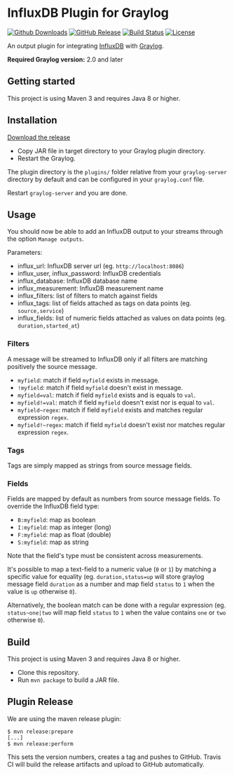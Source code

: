 # InfluxDB Plugin for Graylog

[![Github Downloads](https://img.shields.io/github/downloads/nitrotm/graylog-plugin-influxdb/total.svg)](https://github.com/nitrotm/graylog-plugin-influxdb/releases)
[![GitHub Release](https://img.shields.io/github/release/nitrotm/graylog-plugin-influxdb.svg)](https://github.com/nitrotm/graylog-plugin-influxdb/releases)
[![Build Status](https://travis-ci.com/nitrotm/graylog-plugin-influxdb.svg?branch=master)](https://travis-ci.com/nitrotm/graylog-plugin-influxdb)
[![License](https://img.shields.io/github/license/nitrotm/graylog-plugin-influxdb)](https://www.apache.org/licenses/LICENSE-2.0.txt)

An output plugin for integrating [InfluxDB](http://www.influxdata.com) with [Graylog](https://www.graylog.org).

**Required Graylog version:** 2.0 and later

## Getting started

This project is using Maven 3 and requires Java 8 or higher.

## Installation

[Download the release](https://github.com/nitrotm/graylog-plugin-influx)

* Copy JAR file in target directory to your Graylog plugin directory.
* Restart the Graylog.

The plugin directory is the `plugins/` folder relative from your `graylog-server` directory by default
and can be configured in your `graylog.conf` file.

Restart `graylog-server` and you are done.

## Usage

You should now be able to add an InfluxDB output to your streams through the option `Manage outputs`.

Parameters:

* influx_url: InfluxDB server url (eg. `http://localhost:8086`)
* influx_user, influx_password: InfluxDB credentials
* influx_database: InfluxDB database name
* influx_measurement: InfluxDB measurement name
* influx_filters: list of filters to match against fields
* influx_tags: list of fields attached as tags on data points (eg. `source,service`)
* influx_fields: list of numeric fields attached as values on data points (eg. `duration,started_at`)

### Filters

A message will be streamed to InfluxDB only if all filters are matching positively the source message.

* `myfield`: match if field `myfield` exists in message.
* `!myfield`: match if field `myfield` doesn't exist in message.
* `myfield=val`: match if field `myfield` exists and is equals to `val`.
* `myfield!=val`: match if field `myfield` doesn't exist nor is equal to `val`.
* `myfield~regex`: match if field `myfield` exists and matches regular expression `regex`.
* `myfield!~regex`: match if field `myfield` doesn't exist nor matches regular expression `regex`.

### Tags

Tags are simply mapped as strings from source message fields.

### Fields

Fields are mapped by default as numbers from source message fields. To override the InfluxDB field type:

* `B:myfield`: map as boolean
* `I:myfield`: map as integer (long)
* `F:myfield`: map as float (double)
* `S:myfield`: map as string

Note that the field's type must be consistent across measurements.

It's possible to map a text-field to a numeric value (`0` or `1`) by matching a specific value for equality (eg. `duration,status=up` will store graylog message field `duration` as a number and map field `status` to `1` when the value is `up` otherwise `0`).

Alternatively, the boolean match can be done with a regular expression (eg. `status~one|two` will map field `status` to `1` when the value contains `one` or `two` otherwise `0`).

## Build

This project is using Maven 3 and requires Java 8 or higher.

* Clone this repository.
* Run `mvn package` to build a JAR file.

## Plugin Release

We are using the maven release plugin:

```
$ mvn release:prepare
[...]
$ mvn release:perform
```

This sets the version numbers, creates a tag and pushes to GitHub. Travis CI will build the release artifacts and upload to GitHub automatically.
